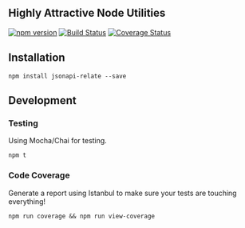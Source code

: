 ## Highly Attractive Node Utilities

[![npm version](https://badge.fury.io/js/highly-attractive-node-utils.svg)](http://badge.fury.io/js/highly-attractive-node-utils)
[![Build Status](https://travis-ci.org/highly-attractive-people/jsonapi-relate.svg)](https://travis-ci.org/highly-attractive-people/jsonapi-relate)
[![Coverage Status](https://coveralls.io/repos/highly-attractive-people/jsonapi-relate/badge.svg)](https://coveralls.io/r/highly-attractive-people/jsonapi-relate)

## Installation
```
npm install jsonapi-relate --save
```

## Development
### Testing
Using Mocha/Chai for testing.
```
npm t
```

### Code Coverage
Generate a report using Istanbul to make sure your tests are touching everything!
```
npm run coverage && npm run view-coverage
```
